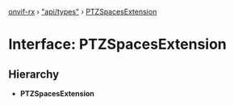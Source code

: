 [onvif-rx](../README.md) › ["api/types"](../modules/_api_types_.md) › [PTZSpacesExtension](_api_types_.ptzspacesextension.md)

# Interface: PTZSpacesExtension

## Hierarchy

* **PTZSpacesExtension**
